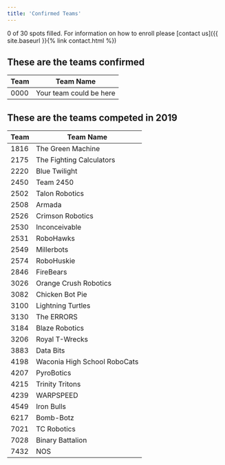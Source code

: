 ```yaml
---
title: 'Confirmed Teams'
---
```


0 of 30 spots filled.
For information on how to enroll please
[contact us]({{ site.baseurl }}{% link contact.html %})

## These are the teams confirmed

| Team | Team Name |
| ---- | ------------------------ |
| 0000 | Your team could be here  |

## These are the teams competed in 2019

| Team | Team Name |
| ---- | ------------------------ |
| 1816 | The Green Machine        |
| 2175 | The Fighting Calculators |
| 2220 | Blue Twilight             |
| 2450 | Team 2450          |
| 2502 | Talon Robotics     |
| 2508 | Armada             |
| 2526 | Crimson Robotics   |
| 2530 | Inconceivable      |
| 2531 | RoboHawks          |
| 2549 | Millerbots         |
| 2574 | RoboHuskie         |
| 2846 | FireBears          |
| 3026 | Orange Crush Robotics |
| 3082 | Chicken Bot Pie       |
| 3100 | Lightning Turtles     |
| 3130 | The ERRORS            |
| 3184 | Blaze Robotics        |
| 3206 | Royal T-Wrecks        |
| 3883 | Data Bits             |
| 4198 | Waconia High School RoboCats |
| 4207 | PyroBotics      |
| 4215 | Trinity Tritons |
| 4239 | WARPSPEED       |
| 4549 | Iron Bulls      |
| 6217 | Bomb-Botz       |
| 7021 | TC Robotics     |
| 7028 | Binary Battalion |
| 7432 | NOS             |
